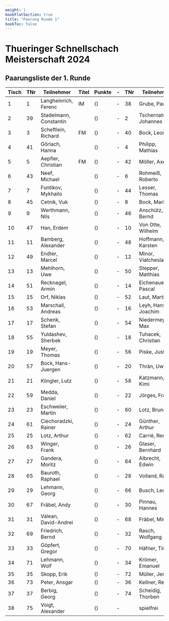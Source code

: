 ```yaml
---
weight: 1
bookFlatSection: true
title: "Paarung Runde 1"
bookToc: false
---
```


# Thueringer Schnellschach Meisterschaft 2024

## Paarungsliste der 1. Runde

| Tisch | TNr | Teilnehmer             | Titel | Punkte | - | TNr | Teilnehmer             | Titel | Punkte | Ergebnis |
|-------|-----|------------------------|-------|--------|---|-----|------------------------|-------|--------|----------|
| 1     | 1   | Langheinrich, Ferenc   | IM    | ()     | - | 38  | Grube, Paul            |       | ()     | 1 - 0    |
| 2     | 39  | Stadelmann, Constantin |       | ()     | - | 2   | Tschernatsch, Johannes | FM    | ()     | 0 - 1    |
| 3     | 3   | Scheftlein, Richard    | FM    | ()     | - | 40  | Bock, Leonas           |       | ()     | 1 - 0    |
| 4     | 41  | Görlach, Hanna         |       | ()     | - | 4   | Philipp, Mathias       |       | ()     | 0 - 1    |
| 5     | 5   | Aepfler, Christian     | FM    | ()     | - | 42  | Möller, Axel           |       | ()     | 1 - 0    |
| 6     | 43  | Neef, Michael          |       | ()     | - | 6   | Rohmeiß, Roberto       |       | ()     | 0 - 1    |
| 7     | 7   | Funtikov, Mykhailo     |       | ()     | - | 44  | Lesser, Thomas         |       | ()     | 1 - 0    |
| 8     | 45  | Cetnik, Vuk            |       | ()     | - | 8   | Bock, Marlon           |       | ()     | 1 - 0    |
| 9     | 9   | Werthmann, Nils        |       | ()     | - | 46  | Anschütz, Bernd        |       | ()     | 1 - 0    |
| 10    | 47  | Han, Erdem             |       | ()     | - | 10  | Von Otte, Wilhelm      |       | ()     | 0 - 1    |
| 11    | 11  | Bamberg, Alexander     |       | ()     | - | 48  | Hoffmann, Karsten      |       | ()     | 1 - 0    |
| 12    | 49  | Endter, Marcel         |       | ()     | - | 12  | Minor, Viatcheslav     |       | ()     | 0 - 1    |
| 13    | 13  | Mehlhorn, Uwe          |       | ()     | - | 50  | Stepper, Matthias      |       | ()     | 1 - 0    |
| 14    | 51  | Recknagel, Armin       |       | ()     | - | 14  | Eichenauer, Pascal     |       | ()     | 0 - 1    |
| 15    | 15  | Orf, Niklas            |       | ()     | - | 52  | Laut, Martin           |       | ()     | 1 - 0    |
| 16    | 53  | Marschall, Andreas     |       | ()     | - | 16  | Leyh, Hans-Joachim     |       | ()     | 0 - 1    |
| 17    | 17  | Schenk, Stefan         |       | ()     | - | 54  | Niedermeyer, Max       |       | ()     | 1 - 0    |
| 18    | 55  | Yuldashev, Sherbek     |       | ()     | - | 18  | Tuhacek, Christian     |       | ()     | ½ - ½    |
| 19    | 19  | Meyer, Thomas          |       | ()     | - | 56  | Piske, Justus          |       | ()     | 1 - 0    |
| 20    | 57  | Bock, Hans-Juergen     |       | ()     | - | 20  | Thrän, Uwe             |       | ()     | 0 - 1    |
| 21    | 21  | Klingler, Lutz         |       | ()     | - | 58  | Katzmann, Kimi         | +     | ()     | 1 - 0    |
| 22    | 59  | Medda, Daniel          |       | ()     | - | 22  | Jörges, Frank          |       | ()     | 0 - 1    |
| 23    | 23  | Eschweiler, Martin     |       | ()     | - | 60  | Lotz, Bruno            |       | ()     | ½ - ½    |
| 24    | 61  | Ciechoradzki, Rainer   |       | ()     | - | 24  | Günther, Arthur        |       | ()     | 0 - 1    |
| 25    | 25  | Lotz, Arthur           |       | ()     | - | 62  | Carrié, René           |       | ()     | 1 - 0    |
| 26    | 63  | Winger, Frank          |       | ()     | - | 26  | Glaser, Bernhard       |       | ()     | 0 - 1    |
| 27    | 27  | Gandera, Moritz        |       | ()     | - | 64  | Albrecht, Edwin        |       | ()     | 1 - 0    |
| 28    | 65  | Bauroth, Raphael       |       | ()     | - | 28  | Volland, Ralf          |       | ()     | ½ - ½    |
| 29    | 29  | Lehmann, Georg         |       | ()     | - | 66  | Busch, Leon            |       | ()     | 1 - 0    |
| 30    | 67  | Fräbel, Andy           |       | ()     | - | 30  | Pinnau, Hannes         |       | ()     | 0 - 1    |
| 31    | 31  | Valean, David-Andrei   |       | ()     | - | 68  | Fräbel, Miro           |       | ()     | 1 - 0    |
| 32    | 69  | Friedrich, Bernd       |       | ()     | - | 32  | Rasch, Wolfgang        |       | ()     | 1 - 0    |
| 33    | 33  | Göpfert, Gregor        |       | ()     | - | 70  | Häfner, Tim            |       | ()     | 1 - 0    |
| 34    | 71  | Lehmann, Wolf          |       | ()     | - | 34  | Krömer, Emanuel        |       | ()     | 0 - 1    |
| 35    | 35  | Skopp, Erik            |       | ()     | - | 72  | Müller, Jens           |       | ()     | 1 - 0    |
| 36    | 73  | Peter, Ansgar          |       | ()     | - | 36  | Kellner, Rene          |       | ()     | 0 - 1    |
| 37    | 37  | Berbig, Georg          |       | ()     | - | 74  | Scheidig, Thorben      |       | ()     | 1 - 0    |
| 38    | 75  | Voigt, Alexander       |       | ()     | - |     | spielfrei              |       | ()     | + - -    |